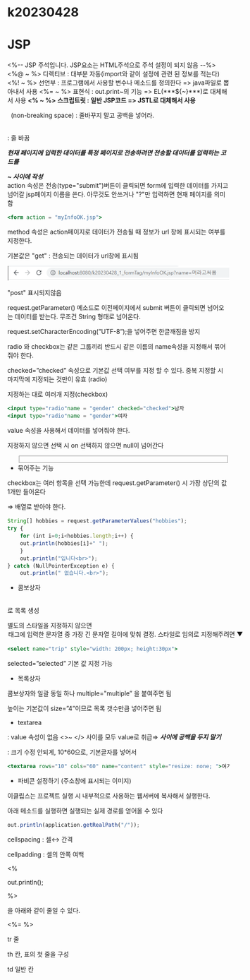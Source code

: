 # k20230428

# JSP

<!-- HTML 주석입니다. Ctrl+Shift+/ 삭제는 \ -->

<%-- JSP 주석입니다. JSP요소는 HTML주석으로 주석 설정이 되지 않음  --%>
    <%@ ~ %> 디렉티브 : 대부분 자동(import와 같이 설정에 관련 된 정보를 적는다)
    <%! ~ %> 선언부 : 프로그램에서 사용할 변수나 메소드를 정의한다 => java파일로 뽑아내서 사용
    <%= ~ %> 표현식 : out.print~의 기능 => EL(***${~}***)로 대체해서 사용
    **<% ~ %> 스크립트릿 : 일반 JSP코드 => JSTL로 대체해서 사용**

&nbsp; (non-breaking space) : 줄바꾸지 말고 공백을 넣어라.

<br> : 줄 바꿈

***현재 페이지에 입력한 데이터를 특정 페이지로 전송하려면 전송할 데이터를 입력하는 코드를 <form> ~ </form>사이에 작성***
action 속성은 전송(type="submit")버튼이 클릭되면 form에 입력한 데이터를 가지고 넘어갈 jsp페이지 이름을 쓴다.
아무것도 안쓰거나 "?"만 입력하면 현재 페이지를 의미함

```jsx
<form action = "myInfoOK.jsp">
```

method 속성은 action페이지로 데이터가 전송될 때 정보가 url 창에 표시되는 여부를 지정한다.

기본값은 "get" : 전송되는 데이터가 url창에 표시됨

![Untitled](k20230428%20d49c13ebac4e4cac872c59d0f68bbfbb/Untitled.png)

"post" 표시되지않음

request.getParameter() 메소드로 이전페이지에서 submit 버튼이 클릭되면 넘어오는 데이터를 받는다. 무조건 String 형태로 넘어온다. 

request.setCharacterEncoding(”UTF-8”);을 넣어주면 한글깨짐을 방지

radio 와 checkbox는 같은 그룹끼리 반드시 같은 이름의 name속성을 지정해서 묶어줘야 한다.

checked=”checked” 속성으로 기본값 선택 여부를 지정 할 수 있다. 중복 지정할 시 마지막에 지정되는 것만이 유효 (radio)

지정하는 대로 여러개 지정(checkbox)

```jsx
<input type="radio"name = "gender" checked="checked">남자
<input type="radio"name = "gender">여자
```

value 속성을 사용해서 데이터를 넣어줘야 한다.

지정하지 않으면 선택 시 on 선택하지 않으면 null이 넘어간다 

- <fieldset> </fieldset> 묶어주는 기능

checkbox는 여러 항목을 선택 가능한데 request.getParameter() 시 가장 상단의 값 1개만 들어온다 

⇒  배열로 받아야 한다.

```jsx
String[] hobbies = request.getParameterValues("hobbies");
try {
	for (int i=0;i<hobbies.length;i++) {
	out.println(hobbies[i]+" ");
	}
	out.println("입니다<br>");
} catch (NullPointerException e) {
	out.println(" 없습니다.<br>");
```

- 콤보상자

<option></option> 로 목록 생성

별도의 스타일을 지정하지 않으면 <option> 태그에 입력한 문자열 중 가장 긴 문자열 길이에 맞춰 결정. 스타일로 임의로 지정해주려면 ▼

```jsx
<select name="trip" style="width: 200px; height:30px">
```

selected=”selected”  기본 값 지정 가능

- 목록상자

콤보상자와 일괄 동일 하나 multiple="multiple” 을 붙여주면 됨 

높이는 기본값이 size=”4”이므로 목록 갯수만큼 넣어주면 됨

- textarea

: value 속성이 없음 <>~ </> 사이를 모두 value로 취급⇒ ***사이에 공백을 두지 말기***  

: 크기 수정 안되게, 10*60으로, 기본글자를 넣어서

```jsx
<textarea rows="10" cols="60" name="content" style="resize: none; ">여기다가 쓰면 들어갑니다.</textarea>
```

- 파비콘 설정하기 (주소창에 표시되는 이미지)

<link rel="icon" href="./logo.png">

이클립스는 프로젝트 실행 시 내부적으로 사용하는 웹서버에 복사해서 실행한다.

아래 메소드를 실행하면 실행되는 실제 경로를 얻어올 수 있다

```jsx
out.println(application.getRealPath("/"));
```

cellspacing : 셀↔ 간격

cellpadding : 셀의 안쪽 여백

<%

out.println();

%>

을 아래와 같이 줄일 수 있다.

<%= %>

tr 줄

th 칸, 표의 첫 줄을 구성

td 일반 칸